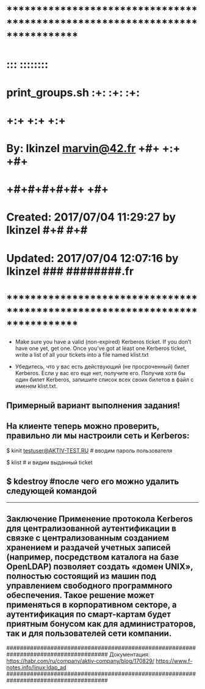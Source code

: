 # **************************************************************************** #
#                                                                              #
#                                                         :::      ::::::::    #
#    print_groups.sh                                    :+:      :+:    :+:    #
#                                                     +:+ +:+         +:+      #
#    By: lkinzel <marvin@42.fr>                     +#+  +:+       +#+         #
#                                                 +#+#+#+#+#+   +#+            #
#    Created: 2017/07/04 11:29:27 by lkinzel           #+#    #+#              #
#    Updated: 2017/07/04 12:07:16 by lkinzel          ###   ########.fr        #
#                                                                              #
# **************************************************************************** #

 - Make sure you have a valid (non-expired) Kerberos ticket. If you  don’t have one yet, get one. Once you’ve got at least one Kerberos ticket, write a list of all your tickets into a file named klist.txt

- Убедитесь, что у вас есть действующий (не просроченный) билет Kerberos. Если у вас его еще нет, получите его. Получив хотя бы один билет Kerberos, запишите список всех своих билетов в файл с именем klist.txt.


Примерный вариант выполнения задания!
-------------------------------------------------------------------------------------------------------------------------------------------------------------------------------------------------
На клиенте теперь можно проверить, правильно ли мы настроили сеть и Kerberos:
-------------------------------------------------------------------------------------------------------------------------------------------------------------------------------------------------
$ kinit testuser@AKTIV-TEST.RU	# вводим пароль пользователя

$ klist						# и видим выданный ticket

$ kdestroy					#после чего его можно удалить следующей командой
-------------------------------------------------------------------------------------------------------------------------------------------------------------------------------------------------

-------------------------------------------------------------------------------------------------------------------------------------------------------------------------------------------------
Заключение
Применение протокола Kerberos для централизованной аутентификации в связке с централизованным созданием хранением и раздачей учетных записей (например, посредством каталога на базе OpenLDAP) позволяет создать «домен UNIX», полностью состоящий из машин под управлением свободного программного обеспечения. Такое решение может применяться в корпоративном секторе, а аутентификация по смарт-картам будет приятным бонусом как для администраторов, так и для пользователей сети компании.
-------------------------------------------------------------------------------------------------------------------------------------------------------------------------------------------------




######################################################################################
Документация:
https://habr.com/ru/company/aktiv-company/blog/170829/
https://www.f-notes.info/linux:ldap_ad
######################################################################################
